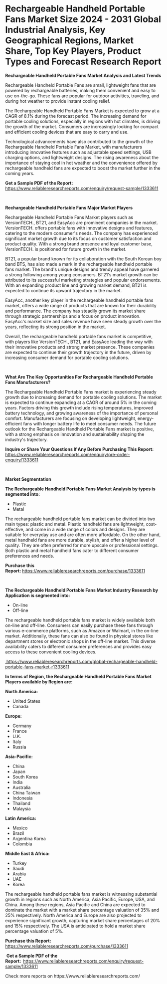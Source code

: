 <p><h1>Rechargeable Handheld Portable Fans Market Size 2024 - 2031 Global Industrial Analysis, Key Geographical Regions, Market Share, Top Key Players, Product Types and Forecast Research Report</h1></p><p><strong>Rechargeable Handheld Portable Fans Market Analysis and Latest Trends</strong></p>
<p><p>Rechargeable Handheld Portable Fans are small, lightweight fans that are powered by rechargeable batteries, making them convenient and easy to use on-the-go. These fans are popular for outdoor activities, traveling, and during hot weather to provide instant cooling relief.</p><p>The Rechargeable Handheld Portable Fans Market is expected to grow at a CAGR of 8.1% during the forecast period. The increasing demand for portable cooling solutions, especially in regions with hot climates, is driving the growth of the market. Consumers are increasingly looking for compact and efficient cooling devices that are easy to carry and use.</p><p>Technological advancements have also contributed to the growth of the Rechargeable Handheld Portable Fans Market, with manufacturers introducing innovative features such as adjustable speed settings, USB charging options, and lightweight designs. The rising awareness about the importance of staying cool in hot weather and the convenience offered by rechargeable handheld fans are expected to boost the market further in the coming years.</p></p>
<p><strong>Get a Sample PDF of the Report:&nbsp;</strong> <a href="https://www.reliableresearchreports.com/enquiry/request-sample/1333611">https://www.reliableresearchreports.com/enquiry/request-sample/1333611</a></p>
<p>&nbsp;</p>
<p><strong>Rechargeable Handheld Portable Fans Major Market Players</strong></p>
<p><p>Rechargeable Handheld Portable Fans Market players such as VersionTECH., BT21, and EasyAcc are prominent companies in the market. VersionTECH. offers portable fans with innovative designs and features, catering to the modern consumer's needs. The company has experienced significant market growth due to its focus on customer satisfaction and product quality. With a strong brand presence and loyal customer base, VersionTECH. is positioned for future growth in the market.</p><p>BT21, a popular brand known for its collaboration with the South Korean boy band BTS, has also made a mark in the rechargeable handheld portable fans market. The brand's unique designs and trendy appeal have garnered a strong following among young consumers. BT21's market growth can be attributed to its successful marketing strategies and popular endorsements. With an expanding product line and growing market demand, BT21 is expected to continue its upward trajectory in the market.</p><p>EasyAcc, another key player in the rechargeable handheld portable fans market, offers a wide range of products that are known for their durability and performance. The company has steadily grown its market share through strategic partnerships and a focus on product innovation. EasyAcc's market size and sales revenue have seen steady growth over the years, reflecting its strong position in the market.</p><p>Overall, the rechargeable handheld portable fans market is competitive, with players like VersionTECH., BT21, and EasyAcc leading the way with their innovative products and strong market presence. These companies are expected to continue their growth trajectory in the future, driven by increasing consumer demand for portable cooling solutions.</p></p>
<p>&nbsp;</p>
<p><strong>What Are The Key Opportunities For Rechargeable Handheld Portable Fans Manufacturers?</strong></p>
<p><p>The Rechargeable Handheld Portable Fans market is experiencing steady growth due to increasing demand for portable cooling solutions. The market is expected to continue expanding at a CAGR of around 5% in the coming years. Factors driving this growth include rising temperatures, improved battery technology, and growing awareness of the importance of personal comfort. Manufacturers are focusing on developing lightweight, energy-efficient fans with longer battery life to meet consumer needs. The future outlook for the Rechargeable Handheld Portable Fans market is positive, with a strong emphasis on innovation and sustainability shaping the industry's trajectory.</p></p>
<p><strong>Inquire or Share Your Questions If Any Before Purchasing This Report:</strong> <a href="https://www.reliableresearchreports.com/enquiry/pre-order-enquiry/1333611">https://www.reliableresearchreports.com/enquiry/pre-order-enquiry/1333611</a></p>
<p>&nbsp;</p>
<p><strong>Market Segmentation</strong></p>
<p><strong>The Rechargeable Handheld Portable Fans Market Analysis by types is segmented into:</strong></p>
<p><ul><li>Plastic</li><li>Metal</li></ul></p>
<p><p>The rechargeable handheld portable fans market can be divided into two main types: plastic and metal. Plastic handheld fans are lightweight, cost-effective, and come in a wide range of colors and designs. They are suitable for everyday use and are often more affordable. On the other hand, metal handheld fans are more durable, stylish, and offer a higher level of quality. They are often preferred for more upscale or professional settings. Both plastic and metal handheld fans cater to different consumer preferences and needs.</p></p>
<p><strong>Purchase this Report:&nbsp;</strong><a href="https://www.reliableresearchreports.com/purchase/1333611">https://www.reliableresearchreports.com/purchase/1333611</a></p>
<p>&nbsp;</p>
<p><strong>The Rechargeable Handheld Portable Fans Market Industry Research by Application is segmented into:</strong></p>
<p><ul><li>On-line</li><li>Off-line</li></ul></p>
<p><p>The rechargeable handheld portable fans market is widely available both on-line and off-line. Consumers can easily purchase these fans through various e-commerce platforms, such as Amazon or Walmart, in the on-line market. Additionally, these fans can also be found in physical stores like department stores or electronic shops in the off-line market. This diverse availability caters to different consumer preferences and provides easy access to these convenient cooling devices.</p></p>
<p><a href="https://www.reliableresearchreports.com/global-rechargeable-handheld-portable-fans-market-r1333611">&nbsp;https://www.reliableresearchreports.com/global-rechargeable-handheld-portable-fans-market-r1333611</a></p>
<p><strong>In terms of Region, the Rechargeable Handheld Portable Fans Market Players available by Region are:</strong></p>
<p>
    <p> <strong> North America: </strong>
        <ul>
            <li>United States</li>
            <li>Canada</li>
        </ul>
        </p> 
    <p> <strong> Europe: </strong>
        <ul>
            <li>Germany</li>
            <li>France</li>
            <li>U.K.</li>
            <li>Italy</li>
            <li>Russia</li>
        </ul>
        </p> 
    <p> <strong> Asia-Pacific: </strong>
        <ul>
            <li>China</li>
            <li>Japan</li>
            <li>South Korea</li>
            <li>India</li>
            <li>Australia</li>
            <li>China Taiwan</li>
            <li>Indonesia</li>
            <li>Thailand</li>
            <li>Malaysia</li>
        </ul>
        </p> 
    <p> <strong> Latin America: </strong>
        <ul>
            <li>Mexico</li>
            <li>Brazil</li>
            <li>Argentina Korea</li>
            <li>Colombia</li>
        </ul>
        </p> 
    <p> <strong> Middle East & Africa: </strong>
        <ul>
            <li>Turkey</li>
            <li>Saudi</li>
            <li>Arabia</li>
            <li>UAE</li>
            <li>Korea</li>
        </ul>
    </p>
    </p>
<p><p>The rechargeable handheld portable fans market is witnessing substantial growth in regions such as North America, Asia Pacific, Europe, USA, and China. Among these regions, Asia Pacific and China are expected to dominate the market with a market share percentage valuation of 35% and 25% respectively. North America and Europe are also projected to experience significant growth, capturing market share percentages of 20% and 15% respectively. The USA is anticipated to hold a market share percentage valuation of 5%.</p></p>
<p><strong>Purchase this Report: </strong><a href="https://www.reliableresearchreports.com/purchase/1333611">https://www.reliableresearchreports.com/purchase/1333611</a></p>
<p>&nbsp;<strong>Get a Sample PDF of the Report:&nbsp;&nbsp;</strong><a href="https://www.reliableresearchreports.com/enquiry/request-sample/1333611">https://www.reliableresearchreports.com/enquiry/request-sample/1333611</a></p>
<p><strong></strong></p>
<p>Check more reports on https://www.reliableresearchreports.com/</p>